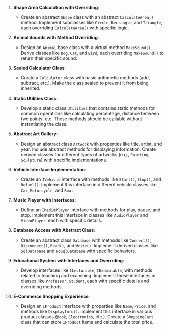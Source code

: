 1. **Shape Area Calculation with Overriding**:
   - Create an abstract `Shape` class with an abstract `CalculateArea()` method. Implement subclasses like `Circle`, `Rectangle`, and `Triangle`, each overriding `CalculateArea()` with specific logic.

2. **Animal Sounds with Method Overriding**:
   - Design an `Animal` base class with a virtual method `MakeSound()`. Derive classes like `Dog`, `Cat`, and `Bird`, each overriding `MakeSound()` to return their specific sound.

3. **Sealed Calculator Class**:
   - Create a `Calculator` class with basic arithmetic methods (add, subtract, etc.). Make the class sealed to prevent it from being inherited.

4. **Static Utilities Class**:
   - Develop a static class `Utilities` that contains static methods for common operations like calculating percentage, distance between two points, etc. These methods should be callable without instantiating the class.

5. **Abstract Art Gallery**:
   - Design an abstract class `Artwork` with properties like title, artist, and year. Include abstract methods for displaying information. Create derived classes for different types of artworks (e.g., `Painting`, `Sculpture`) with specific implementations.

6. **Vehicle Interface Implementation**:
   - Create an `IVehicle` interface with methods like `Start()`, `Stop()`, and `Refuel()`. Implement this interface in different vehicle classes like `Car`, `Motorcycle`, and `Boat`.

7. **Music Player with Interfaces**:
   - Define an `IMediaPlayer` interface with methods for play, pause, and stop. Implement this interface in classes like `AudioPlayer` and `VideoPlayer`, each with specific details.

8. **Database Access with Abstract Class**:
   - Create an abstract class `Database` with methods like `Connect()`, `Disconnect()`, `Read()`, and `Write()`. Implement derived classes like `SqlDatabase` and `NoSqlDatabase` with specific behaviors.

9. **Educational System with Interfaces and Overriding**:
   - Develop interfaces like `ILecturable`, `IExaminable`, with methods related to teaching and examining. Implement these interfaces in classes like `Professor`, `Student`, each with specific details and overriding methods.

10. **E-Commerce Shopping Experience**:
    - Design an `IProduct` interface with properties like `Name`, `Price`, and methods like `DisplayInfo()`. Implement this interface in various product classes (`Book`, `Electronics`, etc.). Create a `ShoppingCart` class that can store `IProduct` items and calculate the total price.
